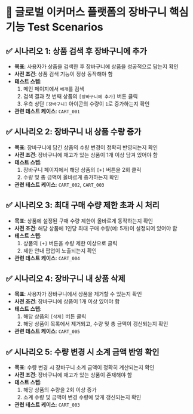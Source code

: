 # 🧪 글로벌 이커머스 플랫폼의 장바구니 핵심 기능 Test Scenarios

## ✅ 시나리오 1: 상품 검색 후 장바구니에 추가

- **목표**: 사용자가 상품을 검색한 후 장바구니에 상품을 성공적으로 담는지 확인  
- **사전 조건**: 상품 검색 기능이 정상 동작해야 함  
- **테스트 스텝**:
  1. 메인 페이지에서 `베개`를 검색  
  2. 검색 결과 첫 번째 상품의 `[장바구니에 추가]` 버튼 클릭  
  3. 우측 상단 `[장바구니]` 아이콘의 수량이 `1`로 증가하는지 확인  
- **관련 테스트 케이스**: `CART_001`

## ✅ 시나리오 2: 장바구니 내 상품 수량 증가

- **목표**: 장바구니에 담긴 상품의 수량 변경이 정확히 반영되는지 확인  
- **사전 조건**: 장바구니에 재고가 있는 상품이 1개 이상 담겨 있어야 함  
- **테스트 스텝**:
  1. 장바구니 페이지에서 해당 상품의 `[+]` 버튼을 2회 클릭  
  2. 수량 및 총 금액이 올바르게 증가하는지 확인  
- **관련 테스트 케이스**: `CART_002`, `CART_003`

## ✅ 시나리오 3: 최대 구매 수량 제한 초과 시 처리

- **목표**: 상품에 설정된 구매 수량 제한이 올바르게 동작하는지 확인  
- **사전 조건**: 해당 상품에 1인당 최대 구매 수량(예: 5개)이 설정되어 있어야 함  
- **테스트 스텝**:
  1. 상품의 `[+]` 버튼을 수량 제한 이상으로 클릭  
  2. 제한 안내 팝업이 노출되는지 확인  
- **관련 테스트 케이스**: `CART_004`

## ✅ 시나리오 4: 장바구니 내 상품 삭제

- **목표**: 사용자가 장바구니에서 상품을 제거할 수 있는지 확인  
- **사전 조건**: 장바구니에 상품이 1개 이상 있어야 함  
- **테스트 스텝**:
  1. 해당 상품의 `[삭제]` 버튼 클릭  
  2. 해당 상품이 목록에서 제거되고, 수량 및 총 금액이 갱신되는지 확인  
- **관련 테스트 케이스**: `CART_005`

## ✅ 시나리오 5: 수량 변경 시 소계 금액 반영 확인

- **목표**: 수량 변경 시 장바구니 소계 금액이 정확히 계산되는지 확인  
- **사전 조건**: 장바구니에 재고가 있는 상품이 존재해야 함  
- **테스트 스텝**:
  1. 해당 상품의 수량을 2회 이상 증가  
  2. 소계 수량 및 금액이 변경 수량에 맞게 갱신되는지 확인  
- **관련 테스트 케이스**: `CART_003`

